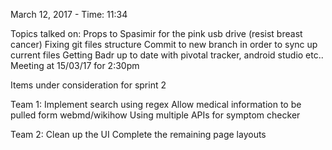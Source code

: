 

March 12, 2017 - Time: 11:34


Topics talked on:
                  Props to Spasimir for the pink usb drive (resist breast cancer)
                  Fixing git files structure
                  Commit to new branch in order to sync up current files
                  Getting Badr up to date with pivotal tracker, android studio etc..
                  Meeting at 15/03/17 for 2:30pm

Items under consideration for sprint 2

Team 1: Implement search using regex
        Allow medical information to be pulled form webmd/wikihow
        Using multiple APIs for symptom checker

Team 2: Clean up the UI
        Complete the remaining page layouts
